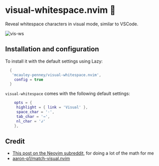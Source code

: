 # visual-whitespace.nvim 🔎

Reveal whitespace characters in visual mode, similar to VSCode.

![vis-ws](https://github.com/mcauley-penney/visual-whitespace.nvim/assets/59481467/5d8b1e9a-e1b6-479a-b1d1-fcf0162fa4a8)

## Installation and configuration

To install it with the default settings using Lazy:

```lua
  {
   'mcauley-penney/visual-whitespace.nvim',
    config = true
  }
```

`visual-whitespace` comes with the following default settings:

```lua
    opts = {
     highlight = { link = 'Visual' },
     space_char = '·',
     tab_char = '→',
     nl_char = '↲'
    },
```

## Credit

- [This post on the Neovim subreddit](https://www.reddit.com/r/neovim/comments/1b1sv3a/function_to_get_visually_selected_text/), for doing a lot of the math for me
- [aaron-p1/match-visual.nvim](https://github.com/aaron-p1/match-visual.nvim)
